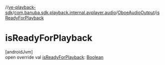 //[ve-playback-sdk](../../../index.md)/[com.banuba.sdk.playback.internal.avplayer.audio](../index.md)/[OboeAudioOutput](index.md)/[isReadyForPlayback](is-ready-for-playback.md)

# isReadyForPlayback

[androidJvm]\
open override val [isReadyForPlayback](is-ready-for-playback.md): [Boolean](https://kotlinlang.org/api/latest/jvm/stdlib/kotlin/-boolean/index.html)
